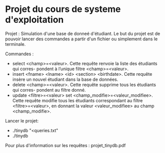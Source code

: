 
# Projet du cours de systeme d'exploitation 

Projet :
  Simulation d'une base de donneé d'étudiant. Le but du projet est de pouvoir lancer des commandes a partir d'un fichier
  ou simplement dans le terminale.

Commandes : 
  * select \<champ\>=\<valeur\>. Cette requête renvoie la liste des étudiants qui corres-
    pondent à l’unique filtre \<champ\>=\<valeur\>.
  * insert \<fname\> \<lname\> \<id\> \<section\> \<birthdate\>. Cette requête insère
un nouvel étudiant dans la base de données.
  * delete \<champ\>=\<valeur\>. Cette requête supprime tous les étudiants qui corres-
pondent au filtre donné.
  * update \<filtre\>=\<valeur\> set \<champ_modifie\>=\<valeur_modifiee\>. Cette
requête modifie tous les étudiants correspondant au filtre \<filtre\>=\<valeur\>, en
donnant la valeur \<valeur_modifiee\> au champ \<champ_modifie\>.

Lancer le projet: 
- ./tinydb "<queries.txt"
- ./tinydb 

Pour plus d'information sur les requêtes : projet_tinydb.pdf
